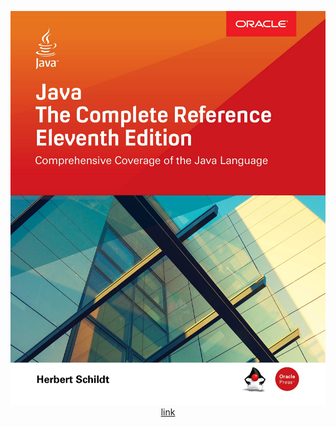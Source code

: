 <div align="center">

  ![](./images/book_cover.jpg)
  [link](https://github.com/cuongpiger/documents/blob/master/ML%2C%20DL%2C%20DS%2C%20DV/Data%20Science%20from%20Scratch%20-%202nd%20Edition.pdf)

</div>